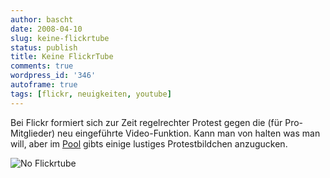 ```yaml
---
author: bascht
date: 2008-04-10
slug: keine-flickrtube
status: publish
title: Keine FlickrTube
comments: true
wordpress_id: '346'
autoframe: true
tags: [flickr, neuigkeiten, youtube]
---
```


Bei Flickr formiert sich zur Zeit regelrechter Protest gegen die
(für Pro-Mitglieder) neu eingeführte Video-Funktion. Kann man von
halten was man will, aber im
[Pool](http://flickr.com/groups/no_video_on_flickr/pool/) gibts
einige lustiges Protestbildchen anzugucken.

![No Flickrtube](https://img.bascht.com/uploads/big/02ec8f1c5ba5f3c54c7011e3011629ab.jpg)
